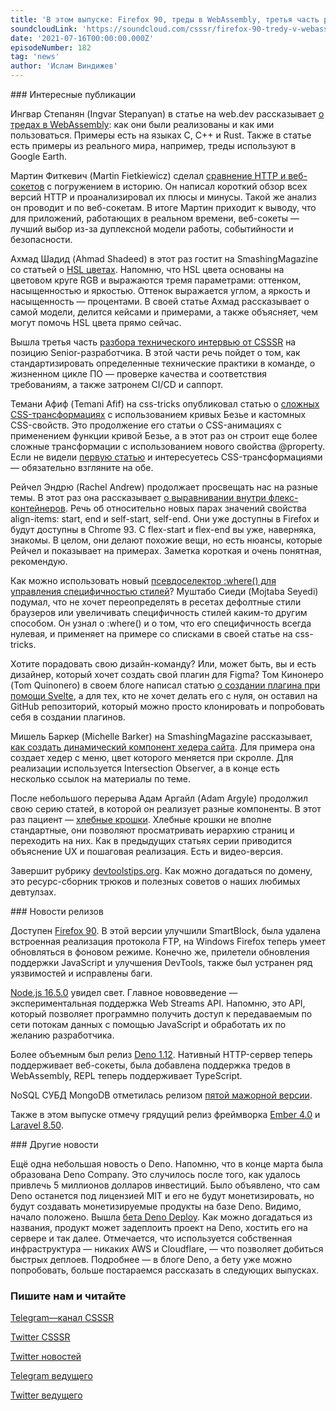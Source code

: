 ```yaml
---
title: 'В этом выпуске: Firefox 90, треды в WebAssembly, третья часть разбора технического интервью от CSSSR, сравнение HTTP и WebSocket, CSS-трансформации, Deno 1.12 и MongoDB 5.0, а также Deno Deploy beta.'
soundcloudLink: 'https://soundcloud.com/csssr/firefox-90-tredy-v-webassembly-http-i-websocket-deno-112-mongodb-50-deno-deploy-beta'
date: '2021-07-16T00:00:00.000Z'
episodeNumber: 182
tag: 'news'
author: 'Ислам Виндижев'
---
```


<ParagraphWithImage imageName="manWithLaptop">
  ### Интересные публикации

Ингвар Степанян (Ingvar Stepanyan) в статье на web.dev рассказывает [о тредах в WebAssembly](https://web.dev/webassembly-threads/): как они были реализованы и как ими пользоваться. Примеры есть на языках C, C++ и Rust. Также в статье есть примеры из реального мира, например, треды используют в Google Earth.
</ParagraphWithImage>

Мартин Фиткевич (Martin Fietkiewicz) сделал [сравнение HTTP и веб-сокетов](https://ably.com/topic/websockets-vs-http) с погружением в историю. Он написал короткий обзор всех версий HTTP и проанализировал их плюсы и минусы. Такой же анализ он проводит и по веб-сокетам. В итоге Мартин приходит к выводу, что для приложений, работающих в реальном времени, веб-сокеты — лучший выбор из-за дуплексной модели работы, событийности и безопасности.

Ахмад Шадид (Ahmad Shadeed) в этот раз гостит на SmashingMagazine со статьей о [HSL цветах](https://www.smashingmagazine.com/2021/07/hsl-colors-css/). Напомню, что HSL цвета основаны на цветовом круге RGB и выражаются тремя параметрами: оттенком, насыщенностью и яркостью. Оттенок выражается углом, а яркость и насыщенность — процентами. В своей статье Ахмад рассказывает о самой модели, делится кейсами и примерами, а также объясняет, чем могут помочь HSL цвета прямо сейчас.

Вышла третья часть [разбора технического интервью от CSSSR](https://youtu.be/DMKPOKiA79E) на позицию Senior-разработчика. В этой части речь пойдет о том, как стандартизировать определенные технические практики в команде, о жизненном цикле ПО — проверке качества и соответствия требованиям, а также затронем CI/CD и саппорт.

Темани Афиф (Temani Afif) на css-tricks опубликовал статью о [сложных CSS-трансформациях](https://css-tricks.com/build-complex-css-transitions-using-custom-properties-and-cubic-bezier/) с использованием кривых Безье и кастомных CSS-свойств. Это продолжение его статьи о CSS-анимациях с применением функции кривой Безье, а в этот раз он строит еще более сложные трансформации с использованием нового свойства @property. Если не видели [первую статью](https://css-tricks.com/advanced-css-animation-using-cubic-bezier/) и интересуетесь CSS-трансформациями — обязательно взгляните на обе.

Рейчел Эндрю (Rachel Andrew) продолжает просвещать нас на разные темы. В этот раз она рассказывает [о выравнивании внутри флекс-контейнеров](https://csslayout.news/whats-the-difference-between-the-alignment-values-of-start-flex-start-and-self-start/). Речь об относительно новых парах значений свойства align-items: start, end и self-start, self-end. Они уже доступны в Firefox и будут доступны в Chrome 93. С flex-start и flex-end вы уже, наверняка, знакомы. В целом, они делают похожие вещи, но есть нюансы, которые Рейчел и показывает на примерах. Заметка короткая и очень понятная, рекомендую.

Как можно использовать новый [псевдоселектор :where() для управления специфичностью стилей](https://css-tricks.com/using-the-specificity-of-where-as-a-css-reset/)? Муштабо Сиеди (Mojtaba Seyedi) подумал, что не хочет переопределять в ресетах дефолтные стили браузеров или увеличивать специфичность стилей каким-то другим способом. Он узнал о :where() и о том, что его специфичность всегда нулевая, и применяет на примере со списками в своей статье на css-tricks.

Хотите порадовать свою дизайн-команду? Или, может быть, вы и есть дизайнер, который хочет создать свой плагин для Figma? Том Кинонеро (Tom Quinonero) в своем блоге написал статью [о создании плагина при помощи Svelte](https://tomquinonero.com/blog/write-a-figma-plugin-using-svelte/), а для тех, кто не хочет делать его с нуля, он оставил на GitHub репозиторий, который можно просто клонировать и попробовать себя в создании плагинов.

Мишель Баркер (Michelle Barker) на SmashingMagazine рассказывает, [как создать динамический компонент хедера сайта](https://www.smashingmagazine.com/2021/07/dynamic-header-intersection-observer/). Для примера она создает хедер с меню, цвет которого меняется при скролле. Для реализации используется Intersection Observer, а в конце есть несколько ссылок на материалы по теме.

После небольшого перерыва Адам Аргайл (Adam Argyle) продолжил свою серию статей, в которой он реализует разные компоненты. В этот раз пациент — [хлебные крошки](https://web.dev/building-a-breadcrumbs-component/). Хлебные крошки не вполне стандартные, они позволяют просматривать иерархию страниц и переходить на них. Как в предыдущих статьях серии приводится объяснение UX и пошаговая реализация. Есть и видео-версия.

Завершит рубрику [devtoolstips.org](https://devtoolstips.org/). Как можно догадаться по домену, это ресурс-сборник трюков и полезных советов о наших любимых девтулзах.

<ParagraphWithImage imageName="laptopNews" >
  ### Новости релизов

Доступен [Firefox 90](https://hacks.mozilla.org/2021/07/getting-lively-with-firefox-90/). В этой версии улучшили SmartBlock, была удалена встроенная реализация протокола FTP, на Windows Firefox теперь умеет обновляться в фоновом режиме. Конечно же, прилетели обновления поддержки JavaScript и улучшения DevTools, также был устранен ряд уязвимостей и исправлены баги.
</ParagraphWithImage>

[Node.js 16.5.0](https://nodejs.org/en/blog/release/v16.5.0/) увидел свет. Главное нововведение — экспериментальная поддержка Web Streams API. Напомню, это API, который позволяет программно получить доступ к передаваемым по сети потокам данных с помощью JavaScript и обработать их по желанию разработчика.

Более объемным был релиз [Deno 1.12](https://deno.com/blog/v1.12). Нативный HTTP-сервер теперь поддерживает веб-сокеты, была добавлена поддержка тредов в WebAssembly, REPL теперь поддерживает TypeScript.

NoSQL СУБД MongoDB отметилась релизом [пятой мажорной версии](https://www.mongodb.com/blog/post/launched-today-mongodb-5-0-serverless-atlas-evolution-application-data-platform).

Также в этом выпуске отмечу грядущий релиз фреймворка [Ember 4.0](https://blog.emberjs.com/the-road-to-ember-4-0/) и [Laravel 8.50](https://laravel-news.com/laravel-8-50-0).

<ParagraphWithImage imageName="laptopDialog">
  ### Другие новости

Ещё одна небольшая новость о Deno. Напомню, что в конце марта была образована Deno Company. Это случилось после того, как удалось привлечь 5 миллионов долларов инвестиций. Было объявлено, что сам Deno останется под лицензией MIT и его не будут монетизировать, но будут создавать монетизируемые продукты на базе Deno. Видимо, начало положено. Вышла [бета Deno Deploy](https://deno.com/blog/deploy-beta1). Как можно догадаться из названия, продукт может задеплоить проект на Deno, хостить его на сервере и так далее. Отмечается, что используется собственная инфраструктура — никаких AWS и Cloudflare, — что позволяет добиться быстрых деплоев. Подробнее — в блоге Deno, а бету уже можно попробовать, больше постараемся рассказать в следующих выпусках.
</ParagraphWithImage>

  ### Пишите нам и читайте
  [Telegram—канал CSSSR](https://t.me/csssr)

  [Twitter CSSSR](https://twitter.com/csssr_dev)

  [Twitter новостей](https://twitter.com/csssr_news)

  [Telegram ведущего](https://t.me/Vindizh)

  [Twitter ведущего](https://twitter.com/Vindizh)
